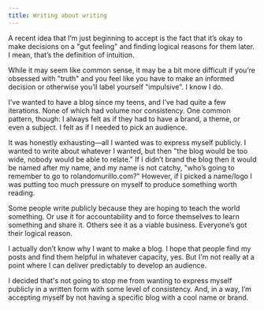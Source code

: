 ```yaml
---
title: Writing about writing
---
```


A recent idea that I’m just beginning to accept is the fact that it’s okay to
make decisions on a "gut feeling" and finding logical reasons for them later.
I mean, that’s the definition of intuition.

While it may seem like common sense, it may be a bit more difficult if you’re
obsessed with "truth" and you feel like you have to make an informed decision
or otherwise you’ll label yourself "impulsive". I know I do.

I’ve wanted to have a blog since my teens, and I’ve had quite a few iterations.
None of which had volume nor consistency. One common pattern, though: I always
felt as if they had to have a brand, a theme, or even a subject. I felt as if I
needed to pick an audience.

It was honestly exhausting—all I wanted was to express myself publicly. I wanted
to write about whatever I wanted, but then "the blog would be too wide, nobody
would be able to relate." If I didn’t brand the blog then it would be named after
my name, and my name is not catchy, "who’s going to remember to go to
rolandomurillo.com?" However, if I picked a name/logo I was putting too much
pressure on myself to produce something worth reading.

Some people write publicly because they are hoping to teach the world something.
Or use it for accountability and to force themselves to learn something and share
it. Others see it as a viable business. Everyone’s got their logical reason.

I actually don’t know why I want to make a blog. I hope that people find my posts
and find them helpful in whatever capacity, yes. But I'm not really at a point
where I can deliver predictably to develop an audience.

I decided that's not going to stop me from wanting to express myself publicly in a
written form with some level of consistency. And, in a way, I’m accepting myself
by not having a specific blog with a cool name or brand.
